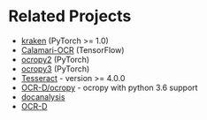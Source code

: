 # Related Projects

* [kraken](https://github.com/mittagessen/kraken) (PyTorch >= 1.0)
* [Calamari-OCR](https://github.com/Calamari-OCR/calamari) (TensorFlow)
* [ocropy2](https://github.com/tmbdev/ocropy2) (PyTorch)
* [ocropy3](https://github.com/NVlabs/ocropus3) (PyTorch)
* [Tesseract](https://github.com/tesseract-ocr/tesseract) - version >= 4.0.0
* [OCR-D/ocropy](https://github.com/OCR-D/ocropy/commits/publish-to-pypi) - ocropy with python 3.6 support
* [docanalysis](https://github.com/syedsaqibbukhari/docanalysis)
* [OCR-D](https://github.com/OCR-D/)
